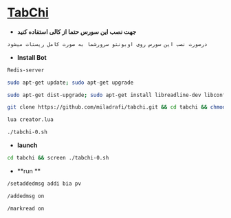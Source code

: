 # [TabChi](httpt://t.me/mr_bot_admin)


* **جهت نصب این سورس حتما از کالی استفاده کنید**
`````sh
درصورت نصب این سورس روی اوبونتو سرورشما به صورت کامل ریستات میشود
`````

* **Install Bot**
`````sh
Redis-server

sudo apt-get update; sudo apt-get upgrade

sudo apt-get dist-upgrade; sudo apt-get install libreadline-dev libconfig-dev libssl-dev lua5.2 liblua5.2-dev lua-socket lua-sec lua-expat libevent-dev libjansson* libpython-dev make unzip git redis-server g++ autoconf

git clone https://github.com/miladrafi/tabchi.git && cd tabchi && chmod 777 install.sh && ./install.sh

lua creator.lua

./tabchi-0.sh

`````
* **launch**
`````sh
cd tabchi && screen ./tabchi-0.sh
`````

* **run **
`````sh
/setaddedmsg addi bia pv

/addedmsg on

/markread on
`````
